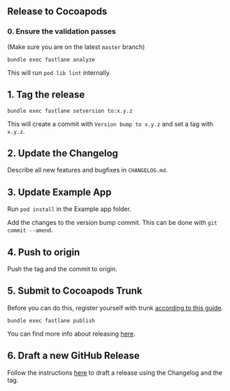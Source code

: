## Release to Cocoapods

### 0. Ensure the validation passes

(Make sure you are on the latest `master` branch)

`bundle exec fastlane analyze`

This will run `pod lib lint` internally.

## 1. Tag the release

`bundle exec fastlane setversion to:x.y.z`

This will create a commit with `Version bump to x.y.z` and set a tag with `x.y.z`.

## 2. Update the Changelog

Describe all new features and bugfixes in `CHANGELOG.md`.

## 3. Update Example App

Run `pod install` in the Example app folder. 

Add the changes to the version bump commit.
This can be done with `git commit --amend`. 

## 4. Push to origin

Push the tag and the commit to origin.

## 5. Submit to Cocoapods Trunk

Before you can do this, register yourself with trunk [according to this guide][1].

`bundle exec fastlane publish`

You can find more info about releasing [here][2].

## 6. Draft a new GitHub Release

Follow the instructions [here][3] to draft a release using the Changelog and the tag.


[1]: https://guides.cocoapods.org/making/getting-setup-with-trunk.html#getting-started
[2]: https://guides.cocoapods.org/making/making-a-cocoapod.html
[3]: https://github.com/adorsys/YesWeScan/releases
